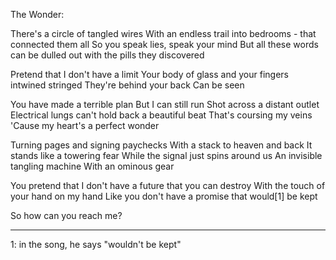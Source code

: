 The Wonder: 

There's a circle of tangled wires
With an endless trail into bedrooms - that connected them all
So you speak lies, speak your mind
But all these words can be dulled out with the pills they discovered

Pretend that I don't have a limit
Your body of glass and your fingers intwined stringed
They're behind your back
Can be seen

You have made a terrible plan
But I can still run
Shot across a distant outlet
Electrical lungs can't hold back a beautiful beat
That's coursing my veins
'Cause my heart's a perfect wonder

Turning pages and signing paychecks
With a stack to heaven and back
It stands like a towering fear
While the signal just spins around us
An invisible tangling machine
With an ominous gear

You pretend that I don't have a future that you can destroy
With the touch of your hand on my hand
Like you don't have a promise that would[1] be kept

So how can you reach me?

--- 

1: in the song, he says "wouldn't be kept"